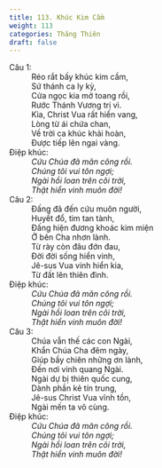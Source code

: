 ```yaml
---
title: 113. Khúc Kim Cầm
weight: 113
categories: Thăng Thiên
draft: false
---
```

<dl><dt>Câu 1:</dt><dd data-verse="1">Réo rắt bấy khúc kim cầm, <br/>Sứ thánh ca ly kỳ, <br/>Cửa ngọc kia mở toang rồi, <br/>Rước Thánh Vương trị vì. <br/>Kìa, Christ Vua rất hiển vang, <br/>Lòng từ ái chứa chan, <br/>Về trời ca khúc khải hoàn, <br/>Được tiếp lên ngai vàng. </dd><dt>Điệp khúc:</dt><dd data-chorus="1"><em>Cứu Chúa đã mãn công rồi. <br/>Chúng tôi vui tôn ngợi; <br/>Ngài hồi loan trên cõi trời, <br/>Thật hiển vinh muôn đời! </em></dd><dt>Câu 2:</dt><dd data-verse="2"> Đấng đã đến cứu muôn người, <br/>Huyết đổ, tim tan tành, <br/>Đấng hiện đương khoác kim miện <br/>Ở bên Cha nhơn lành. <br/>Từ rày còn đâu đớn đau, <br/>Đời đời sống hiển vinh, <br/>Jê-sus Vua vinh hiển kia, <br/>Từ đất lên thiên đình. </dd><dt>Điệp khúc:</dt><dd data-chorus="1"><em>Cứu Chúa đã mãn công rồi. <br/>Chúng tôi vui tôn ngợi; <br/>Ngài hồi loan trên cõi trời, <br/>Thật hiển vinh muôn đời! </em></dd><dt>Câu 3:</dt><dd data-verse="3">Chúa vẫn thế các con Ngài, <br/>Khẩn Chúa Cha đêm ngày, <br/>Giúp bầy chiên những ơn lành, <br/>Đến nơi vinh quang Ngài. <br/>Ngài dự bị thiên quốc cung, <br/>Dành phần kẻ tín trung, <br/>Jê-sus Christ Vua vĩnh tồn, <br/>Ngài mến ta vô cùng. </dd><dt>Điệp khúc:</dt><dd data-chorus="1"><em>Cứu Chúa đã mãn công rồi. <br/>Chúng tôi vui tôn ngợi; <br/>Ngài hồi loan trên cõi trời, <br/>Thật hiển vinh muôn đời! </em></dd></dl>